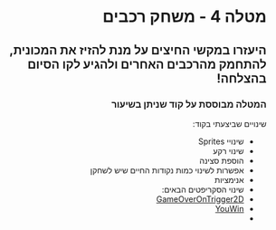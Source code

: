 <div dir='rtl' lang='he'>

# מטלה 4 - משחק רכבים


## היעזרו במקשי החיצים על מנת להזיז את המכונית, להתחמק מהרכבים האחרים ולהגיע לקו הסיום בהצלחה!


### המטלה מבוססת על קוד שניתן בשיעור

שינויים שביצעתי בקוד:

* שינויי Sprites
* שינוי רקע
* הוספת סצינה
* אפשרות לשינוי כמות נקודות החיים שיש לשחקן
* אנימציות
* שינוי הסקריפטים הבאים:
* [GameOverOnTrigger2D](https://github.com/LeveI-Up/Ex4-CarGame/blob/main/Assets/Scripts/GameOverOnTrigger2D.cs)
* [YouWin](https://github.com/LeveI-Up/Ex4-CarGame/blob/main/Assets/Scripts/YouWin.cs)
* 


</div>
